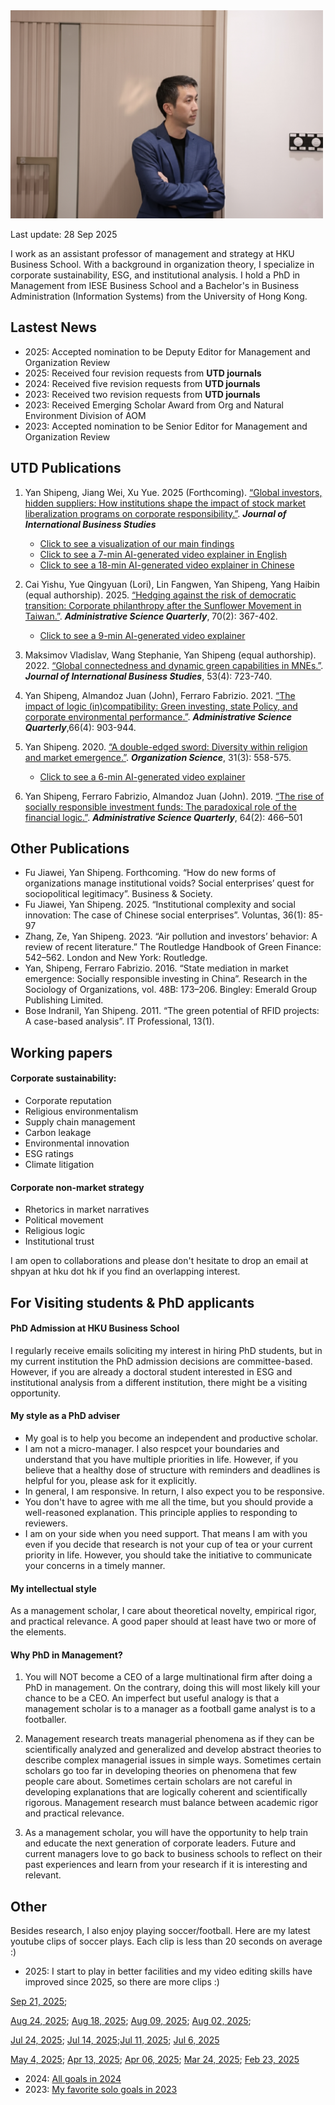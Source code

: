 <img src="IMG_20250915_215057.jpg" style="width: 500px; height: auto;">

Last update: 28 Sep 2025

I work as an assistant professor of management and strategy at HKU Business School. With a background in organization theory, I specialize in corporate sustainability, ESG, and institutional analysis. I hold a PhD in Management from IESE Business School and a Bachelor's in Business Administration (Information Systems) from the University of Hong Kong. 


## Lastest News
* 2025: Accepted nomination to be Deputy Editor for Management and Organization Review
* 2025: Received four revision requests from **UTD journals** 
* 2024: Received five revision requests from **UTD journals**
* 2023: Received two revision requests from **UTD journals**
* 2023: Received Emerging Scholar Award from Org and Natural Environment Division of AOM
* 2023: Accepted nomination to be Senior Editor for Management and Organization Review

## UTD Publications
1. Yan Shipeng, Jiang Wei, Xu Yue. 2025 (Forthcoming). [“Global investors, hidden suppliers: How institutions shape the impact of stock market liberalization programs on corporate responsibility.”](https://papers.ssrn.com/sol3/papers.cfm?abstract_id=5373163). ***Journal of International Business Studies***
    * [Click to see a visualization of our main findings](https://shipeng-yan.github.io/supplier_disclosure.html)
    * [Click to see a 7-min AI-generated video explainer in English](https://youtu.be/NRtCWklKnHY)
    * [Click to see a 18-min AI-generated video explainer in Chinese](https://www.bilibili.com/audio/au4978022?type=1%3Ftype%3D6)
2. Cai Yishu, Yue Qingyuan (Lori), Lin Fangwen, Yan Shipeng, Yang Haibin (equal authorship). 2025. [“Hedging against the risk of democratic transition: Corporate philanthropy after the Sunflower Movement in Taiwan.”](https://shipeng-yan.github.io/assets/Cai%20et%20al.%2C%202025.pdf). ***Administrative Science Quarterly***, 70(2): 367-402.
    * [Click to see a 9-min AI-generated video explainer](https://youtu.be/w6Qchq_qiYQ)

3. Maksimov Vladislav, Wang Stephanie, Yan Shipeng (equal authorship). 2022. [“Global connectedness and dynamic green capabilities in MNEs.”](https://shipeng-yan.github.io/assets/Maksimov%2C%20Wang%2C%20Yan%20-%202019.pdf). ***Journal of International Business Studies***, 53(4): 723-740. 
4. Yan Shipeng, Almandoz Juan (John), Ferraro Fabrizio. 2021. [“The impact of logic (in)compatibility: Green investing, state Policy, and corporate environmental performance.”](https://shipeng-yan.github.io/assets/Yan%20et%20al.%2C%202021.pdf). ***Administrative Science Quarterly***,66(4): 903-944.
5. Yan Shipeng. 2020. [“A double-edged sword: Diversity within religion and market emergence.”](https://shipeng-yan.github.io/assets/Yan%20-%202020.pdf). ***Organization Science***, 31(3): 558-575.
    * [Click to see a 6-min AI-generated video explainer](https://youtu.be/O_Er8amMqrs)

6. Yan Shipeng, Ferraro Fabrizio, Almandoz Juan (John). 2019. [“The rise of socially responsible investment funds: The paradoxical role of the financial logic.”](https://shipeng-yan.github.io/assets/Yan%2C%20Ferraro%2C%20Almandoz%20-%202019.pdf). ***Administrative Science Quarterly***, 64(2): 466–501

## Other Publications
* Fu Jiawei, Yan Shipeng. Forthcoming. “How do new forms of organizations manage institutional voids? Social enterprises’ quest for sociopolitical legitimacy”. Business & Society.
* Fu Jiawei, Yan Shipeng. 2025. “Institutional complexity and social innovation: The case of Chinese social enterprises”. Voluntas, 36(1): 85-97
* Zhang, Ze, Yan Shipeng. 2023. “Air pollution and investors’ behavior: A review of recent literature.” The Routledge Handbook of Green Finance: 542–562. London and New York: Routledge.
* Yan, Shipeng, Ferraro Fabrizio. 2016. “State mediation in market emergence: Socially responsible investing in China”. Research in the Sociology of Organizations, vol. 48B: 173–206. Bingley: Emerald Group Publishing Limited.
* Bose Indranil, Yan Shipeng. 2011. “The green potential of RFID projects: A case-based analysis”. IT Professional, 13(1).

## Working papers
#### Corporate sustainability: 
* Corporate reputation
* Religious environmentalism
* Supply chain management
* Carbon leakage
* Environmental innovation
* ESG ratings
* Climate litigation

#### Corporate non-market strategy
* Rhetorics in market narratives
* Political movement
* Religious logic
* Institutional trust 


I am open to collaborations and please don't hesitate to drop an email at shpyan at hku dot hk if you find an overlapping interest. 

## For Visiting students & PhD applicants
#### PhD Admission at HKU Business School
I regularly receive emails soliciting my interest in hiring PhD students, but in my current institution the PhD admission decisions are committee-based. However, if you are already a doctoral student interested in ESG and institutional analysis from a different institution, there might be a visiting opportunity. 

#### My style as a PhD adviser
* My goal is to help you become an independent and productive scholar.
* I am not a micro-manager. I also respcet your boundaries and understand that you have multiple priorities in life. However, if you believe that a healthy dose of structure with reminders and deadlines is helpful for you, please ask for it explicitly. 
* In general, I am responsive. In return, I also expect you to be responsive. 
* You don't have to agree with me all the time, but you should provide a well-reasoned explanation. This principle applies to responding to reviewers.
* I am on your side when you need support. That means I am with you even if you decide that research is not your cup of tea or your current priority in life. However, you should take the initiative to communicate your concerns in a timely manner. 

#### My intellectual style
As a management scholar, I care about theoretical novelty, empirical rigor, and practical relevance. A good paper should at least have two or more of the elements.

#### Why PhD in Management?
1. You will NOT become a CEO of a large multinational firm after doing a PhD in management. On the contrary, doing this will most likely kill your chance to be a CEO. An imperfect but useful analogy is that a management scholar is to a manager as a football game analyst is to a footballer.

 

2. Management research treats managerial phenomena as if they can be scientifically analyzed and generalized and develop abstract theories to describe complex managerial issues in simple ways. Sometimes certain scholars go too far in developing theories on phenomena that few people care about. Sometimes certain scholars are not careful in developing explanations that are logically coherent and scientifically rigorous. Management research must balance between academic rigor and practical relevance.



3. As a management scholar, you will have the opportunity to help train and educate the next generation of corporate leaders. Future and current managers love to go back to business schools to reflect on their past experiences and learn from your research if it is interesting and relevant.


## Other
Besides research, I also enjoy playing soccer/football. Here are my latest youtube clips of soccer plays. Each clip is less than 20 seconds on average :)
* 2025: I start to play in better facilities and my video editing skills have improved since 2025, so there are more clips :)

[Sep 21, 2025](https://www.youtube.com/watch?v=mFVn1Zo9WUM);
  
[Aug 24, 2025](https://www.youtube.com/watch?v=umCPnRuo3Po); [Aug 18, 2025](https://youtu.be/6g7IKZb-y-s); [Aug 09, 2025](https://www.youtube.com/watch?v=nkd7WbKuj1Q); [Aug 02, 2025](https://youtu.be/nXySmnUS2-8);

[Jul 24, 2025](https://youtu.be/WddUwI1kFhI); [Jul 14, 2025](https://youtu.be/Edfm8TfCPFg);[Jul 11, 2025](https://www.youtube.com/watch?v=xzo8ofKHWEM); [Jul 6, 2025](https://youtube.com/shorts/xp1nt7TUA-4)

[May 4, 2025](https://youtu.be/tbpM1d9e6Rk); [Apr 13, 2025](https://youtu.be/9NjAh4ns8z0); [Apr 06, 2025](https://youtu.be/1Te8h4NbeDY); [Mar 24, 2025](https://youtube.com/shorts/Jx1N0HdvRGs); [Feb 23, 2025](https://www.youtube.com/shorts/JNS4MypOI2k)

* 2024: [All goals in 2024](https://youtube.com/shorts/t562GY8KtAc)
* 2023: [My favorite solo goals in 2023](https://youtu.be/b5EUvzeQLkQ)
  


